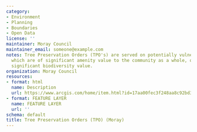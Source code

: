 ```yaml
---
category:
- Environment
- Planning
- Boundaries
- Open Data
license: ''
maintainer: Moray Council
maintainer_email: someone@example.com
notes: Tree Preservation Orders (TPO's) are served on potentially vulnerable trees
  which are of significant amenity value to the community as a whole, or trees of
  significant biodiversity value.
organization: Moray Council
resources:
- format: html
  name: Description
  url: https://www.arcgis.com/home/item.html?id=17aa00fec3f248aa8c92bd3c12355996
- format: FEATURE LAYER
  name: FEATURE LAYER
  url: ''
schema: default
title: Tree Preservation Orders (TPO) (Moray)
---
```

